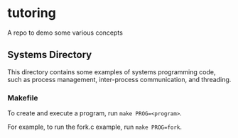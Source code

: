 # tutoring
A repo to demo some various concepts

## Systems Directory

This directory contains some examples of systems programming code, such as process management, inter-process communication, and threading.

### Makefile

To create and execute a program, run `make PROG=<program>`.

For example, to run the fork.c example, run `make PROG=fork`.
